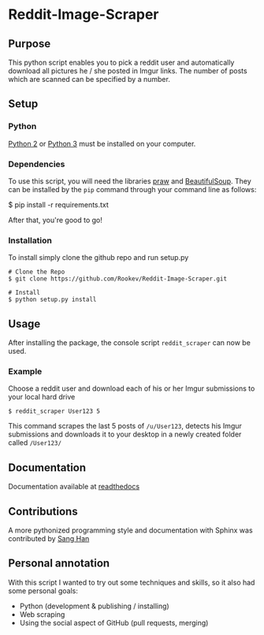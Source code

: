 # Reddit-Image-Scraper

## Purpose
This python script enables you to pick a reddit user and automatically download all pictures he / she posted in Imgur links.
The number of posts which are scanned can be specified by a number.

## Setup

### Python

[Python 2](https://www.python.org/download/releases/2.7/) or [Python 3](https://www.python.org/download/releases/3.4.1/) must be installed on your computer.

### Dependencies

To use this script, you will need the libraries [praw](https://github.com/praw-dev/praw) and [BeautifulSoup](http://www.crummy.com/software/BeautifulSoup/).
They can be installed by the `pip` command through your command line as follows:

  $ pip install -r requirements.txt

After that, you're good to go!

### Installation

To install simply clone the github repo and run setup.py

```
# Clone the Repo
$ git clone https://github.com/Rookev/Reddit-Image-Scraper.git

# Install
$ python setup.py install
```

## Usage

After installing the package, the console script `reddit_scraper`
can now be used.

### Example

Choose a reddit user and download each of his or her Imgur submissions to your local hard drive

```
$ reddit_scraper User123 5
```

This command scrapes the last 5 posts of `/u/User123`, detects his Imgur submissions and downloads it to your desktop in a newly created folder called `/User123/`

## Documentation

Documentation available at [readthedocs](http://reddit-image-scraper.readthedocs.org/)

## Contributions

A more pythonized programming style and documentation with Sphinx was contributed by [Sang Han](https://github.com/jjangsangy)

## Personal annotation
With this script I wanted to try out some techniques and skills, so it also had some personal goals:


* Python (development & publishing / installing)
* Web scraping
* Using the social aspect of GitHub (pull requests, merging)
